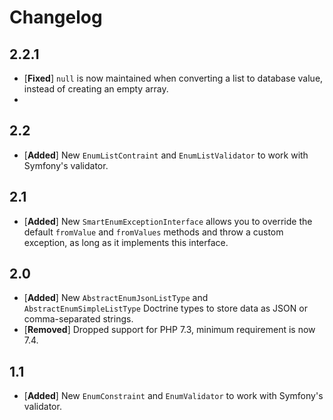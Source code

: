 # Changelog

## 2.2.1

* [**Fixed**] `null` is now maintained when converting a list to database value, instead of creating an empty array.
* 
## 2.2

* [**Added**] New `EnumListContraint` and `EnumListValidator` to work with Symfony's validator.

## 2.1

* [**Added**] New `SmartEnumExceptionInterface` allows you to override the default `fromValue` and `fromValues` methods and throw a custom exception, as long as it implements this interface.

## 2.0

* [**Added**] New `AbstractEnumJsonListType` and `AbstractEnumSimpleListType` Doctrine types to store data as JSON or comma-separated strings.
* [**Removed**] Dropped support for PHP 7.3, minimum requirement is now 7.4.

## 1.1

* [**Added**] New `EnumConstraint` and `EnumValidator` to work with Symfony's validator.
